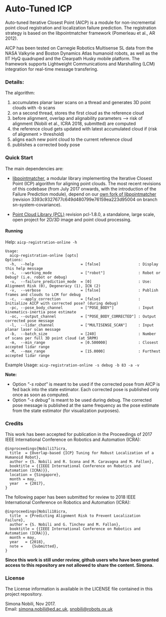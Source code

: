 # Auto-Tuned ICP

Auto-tuned Iterative Closest Point \(AICP\) is a module for non-incremental point cloud registration and localization failure prediction. The registration strategy is based on the libpointmatcher framework \(Pomerleau et al., AR 2012\).

AICP has been tested on Carnegie Robotics Multisense SL data from the NASA Valkyrie and Boston Dynamics Atlas humanoid robots, as well as the IIT HyQ quadruped and the Clearpath Husky mobile platform. The framework supports Lightweight Communications and Marshalling \(LCM\) integration for real-time message transfering.

### Details:

The algorithm:

1. accumulates planar laser scans on a thread and generates 3D point clouds with -b scans
2. on a second thread, stores the first cloud as the reference cloud
3. before alignment, overlap and alignability parameters --&gt; risk of alignment \(Nobili et al., ICRA 2018, submitted\) are computed
4. the reference cloud gets updated with latest accumulated cloud if \(risk of alignment &gt; threshold\)
5. aligns each new point cloud to the current reference cloud
6. publishes a corrected body pose

### Quick Start

The main dependencies are:

* [libpointmatcher](https://github.com/ethz-asl/libpointmatcher.git), a modular library implementing the Iterative Closest Point \(ICP\) algorithm for aligning point clouds. The most recent revisions of this codebase \(from July 2017 onwards, with the introduction of the Failure Prediction module\), depend on our [own fork of libpointmatcher](https://github.com/oxfordrobotics/libpointmatcher/commit/3393c9327677c649d480799e76159ea223d95004) \(revision 3393c9327677c649d480799e76159ea223d95004 on branch sn-system-covariance\).

* [Point Cloud Library \(PCL\)](https://github.com/pointcloudlibrary/pcl) revision pcl-1.8.0, a standalone, large scale, open project for 2D/3D image and point cloud processing.

#### Running

Help: `aicp-registration-online -h`

```
Usage:
  aicp-registration-online [opts]
Options:
  -h,  --help                     = [false]                 : Display this help message
  -s,  --working_mode             = ["robot"]               : Robot or Debug? (i.e. robot or debug)
  -u,  --failure_prediction_mode  = [0]                     : Use: Alignment Risk (0), Degeneracy (1), ICN (2)
  -v,  --verbose                  = [false]                 : Publish frames and clouds to LCM for debug
  -c,  --apply_correction         = [false]                 : Initialize AICP with corrected pose? (during debug)
  -pc, --pose_body_channel        = ["POSE_BODY"]           : Input kinematics-inertia pose estimate
  -oc, --output_channel           = ["POSE_BODY_CORRECTED"] : Output corrected pose message
  -l,  --lidar_channel            = ["MULTISENSE_SCAN"]     : Input planar laser scan message
  -b,  --batch_size               = [240]                   : Number of scans per full 3D point cloud (at 5RPM)
  -m,  --min_range                = [0.500000]              : Closest accepted lidar range
  -M,  --max_range                = [15.0000]               : Furthest accepted lidar range
```

Example Usage: `aicp-registration-online -s debug -b 83 -a -v`

**Note:**

* Option _"-s robot"_ is meant to be used if the corrected pose from AICP is fed back into the state estimator. Each corrected pose is published only once as soon as computed.
* Option _"-s debug"_ is meant to be used during debug. The corrected pose message is published at the same frequency as the pose estimate from the state estimator \(for visualization purposes\).

### Credits

This work has been accepted for publication in the Proceedings of 2017 IEEE International Conference on Robotics and Automation \(ICRA\):

```
@inproceedings{Nobili17icra,
  title  = {Overlap-based {ICP} Tuning for Robust Localization of a Humanoid Robot},
  author = {S. Nobili and R. Scona and M. Caravagna and M. Fallon},
  booktitle = {{IEEE International Conference on Robotics and Automation (ICRA)}},
  location = {Singapore},
  month = may,
  year   = {2017},
}
```

The following paper has been submitted for review to 2018 IEEE International Conference on Robotics and Automation \(ICRA\):

```
@inproceedings{Nobili18icra,
  title  = {Predicting Alignment Risk to Prevent Localization Failure},
  author = {S. Nobili and G. Tinchev and M. Fallon},
  booktitle = {{IEEE International Conference on Robotics and Automation (ICRA)}},
  month = may,
  year   = {2018},
  note =    {Submitted},
}
```

**Since this work is still under review, github users who have been granted access to this repository are not allowed to share the content. Simona.**

### License

The License information is available in the LICENSE file contained in this project repository.

Simona Nobili, Nov 2017.  
Email: simona.nobili@ed.ac.uk, snobili@robots.ox.uk


